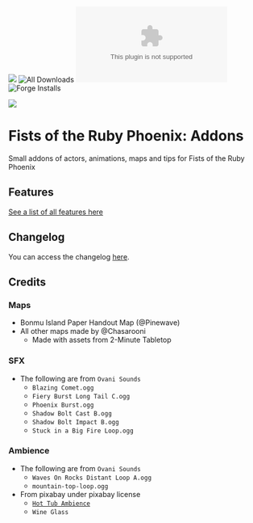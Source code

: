 ![](https://img.shields.io/badge/Foundry-v13-informational)
![All Downloads](https://img.shields.io/github/downloads/ChasarooniZ/ruby-phoenix-addons/total?color=5e0000&label=All%20Downloads)
![Latest Release Download Count](https://img.shields.io/github/downloads/ChasarooniZ/ruby-phoenix-addons/latest/module.zip)
![Forge Installs](https://img.shields.io/badge/dynamic/json?label=Forge%20Installs&query=package.installs&suffix=%25&url=https%3A%2F%2Fforge-vtt.com%2Fapi%2Fbazaar%2Fpackage%2Ffist-of-the-ruby-phoenix-addons&colorB=4aa94a)

[![](https://img.shields.io/badge/ko--fi-donate-%23FF5E5B?style=flat-square&logo=ko-fi&logoColor=white)](https://ko-fi.com/Chasarooni)

# Fists of the Ruby Phoenix: Addons

Small addons of actors, animations, maps and tips for Fists of the Ruby Phoenix

## Features

[See a list of all features here](/FEATURES.MD)

## Changelog

You can access the changelog [here](/CHANGELOG.md).

## Credits

### Maps

- Bonmu Island Paper Handout Map (@Pinewave)
- All other maps made by @Chasarooni
  - Made with assets from 2-Minute Tabletop

### SFX

- The following are from `Ovani Sounds`
  - `Blazing Comet.ogg`
  - `Fiery Burst Long Tail C.ogg`
  - `Phoenix Burst.ogg`
  - `Shadow Bolt Cast B.ogg`
  - `Shadow Bolt Impact B.ogg`
  - `Stuck in a Big Fire Loop.ogg`

### Ambience

- The following are from `Ovani Sounds`
  - `Waves On Rocks Distant Loop A.ogg`
  - `mountain-top-loop.ogg`
- From pixabay under pixabay license
  - [`Hot Tub Ambience`](https://pixabay.com/sound-effects/extended-hot-tub-ambience-218428/)
  - `Wine Glass`
